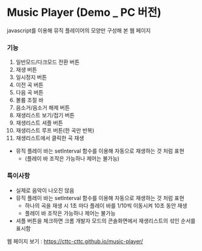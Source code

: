 # Music Player (Demo _ PC 버전)
javascript를 이용해 뮤직 플레이어의 모양만 구성해 본 웹 페이지  

### 기능
1. 일반모드/다크모드 전환 버튼
2. 재생 버튼
3. 일시정지 버튼
4. 이전 곡 버튼
5. 다음 곡 버튼
6. 볼륨 조절 바
7. 음소거/음소거 해제 버튼
8. 재생리스트 보기/접기 버튼
9. 재생리스트 셔플 버튼
10. 재생리스트 루프 버튼(한 곡만 반복)
11. 재생리스트에서 클릭한 곡 재생
* 뮤직 플레이 바는 setInterval 함수를 이용해 자동으로 재생하는 것 처럼 표현
  - (플레이 바 조작은 가능하나 제어는 불가능)
  
### 특이사항
* 실제로 음악이 나오진 않음
* 뮤직 플레이 바는 setInterval 함수를 이용해 자동으로 재생하는 것 처럼 표현
  - 하나의 곡을 재생 시 1초 마다 플레이 바를 1/10씩 이동시켜 10초 동안 재생
  - 플레이 바 조작은 가능하나 제어는 불가능
* 셔플 버튼을 체크하면 크롬 개발자 모드의 콘솔화면에서 재생리스트의 섞인 순서를 표시함

웹 페이지 보기 : https://cttc-cttc.github.io/music-player/

